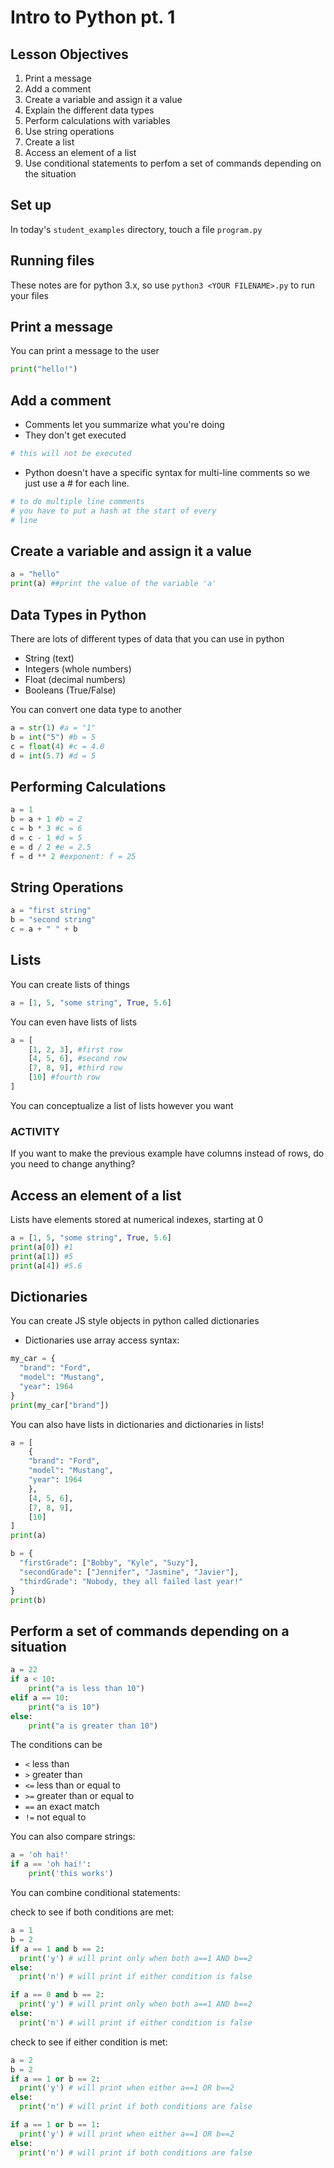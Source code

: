 <!-- TODO: add list/dictionary operations (create, update, delete) -->
# Intro to Python pt. 1

## Lesson Objectives

1. Print a message
1. Add a comment
1. Create a variable and assign it a value
1. Explain the different data types
1. Perform calculations with variables
1. Use string operations
1. Create a list
1. Access an element of a list
1. Use conditional statements to perfom a set of commands depending on the situation


## Set up

In today's `student_examples` directory, touch a file `program.py`


## Running files

These notes are for python 3.x, so use `python3 <YOUR FILENAME>.py` to run your files

## Print a message

You can print a message to the user

```python
print("hello!")
```

## Add a comment

- Comments let you summarize what you're doing
- They don't get executed

```python
# this will not be executed
```

- Python doesn't have a specific syntax for multi-line comments so we just use a # for each line.

```python
# to do multiple line comments
# you have to put a hash at the start of every
# line
```

## Create a variable and assign it a value

```python
a = "hello"
print(a) ##print the value of the variable 'a'
```

## Data Types in Python

There are lots of different types of data that you can use in python

- String (text)
- Integers (whole numbers)
- Float (decimal numbers)
- Booleans (True/False)

You can convert one data type to another

```python
a = str(1) #a = "1"
b = int("5") #b = 5
c = float(4) #c = 4.0
d = int(5.7) #d = 5
```

## Performing Calculations

```python
a = 1
b = a + 1 #b = 2
c = b * 3 #c = 6
d = c - 1 #d = 5
e = d / 2 #e = 2.5
f = d ** 2 #exponent: f = 25
```

## String Operations

```python
a = "first string"
b = "second string"
c = a + " " + b
```

## Lists

You can create lists of things

```python
a = [1, 5, "some string", True, 5.6]
```

You can even have lists of lists

```python
a = [
    [1, 2, 3], #first row
    [4, 5, 6], #second row
    [7, 8, 9], #third row
    [10] #fourth row
]
```

You can conceptualize a list of lists however you want

### ACTIVITY

If you want to make the previous example have columns instead of rows, do you need to change anything?

## Access an element of a list

Lists have elements stored at numerical indexes, starting at 0

```python
a = [1, 5, "some string", True, 5.6]
print(a[0]) #1
print(a[1]) #5
print(a[4]) #5.6
```

## Dictionaries

You can create JS style objects in python called dictionaries
- Dictionaries use array access syntax:

```python
my_car = {
  "brand": "Ford",
  "model": "Mustang",
  "year": 1964
}
print(my_car["brand"])
```

You can also have lists in dictionaries and dictionaries in lists!

```python
a = [
    {
    "brand": "Ford",
    "model": "Mustang",
    "year": 1964
    },
    [4, 5, 6],
    [7, 8, 9],
    [10]
]
print(a)

b = {
  "firstGrade": ["Bobby", "Kyle", "Suzy"],
  "secondGrade": ["Jennifer", "Jasmine", "Javier"],
  "thirdGrade": "Nobody, they all failed last year!"
}
print(b)
```

## Perform a set of commands depending on a situation

```python
a = 22
if a < 10:
    print("a is less than 10")
elif a == 10:
    print("a is 10")
else:
    print("a is greater than 10")
```

The conditions can be

- `<` less than
- `>` greater than
- `<=` less than or equal to
- `>=` greater than or equal to
- `==` an exact match
- `!=` not equal to

You can also compare strings:

```python
a = 'oh hai!'
if a == 'oh hai!':
    print('this works')
```

You can combine conditional statements:

check to see if both conditions are met:

```python
a = 1
b = 2
if a == 1 and b == 2:
  print('y') # will print only when both a==1 AND b==2
else:
  print('n') # will print if either condition is false

if a == 0 and b == 2:
  print('y') # will print only when both a==1 AND b==2
else:
  print('n') # will print if either condition is false
```

check to see if either condition is met:

```python
a = 2
b = 2
if a == 1 or b == 2:
  print('y') # will print when either a==1 OR b==2
else:
  print('n') # will print if both conditions are false

if a == 1 or b == 1:
  print('y') # will print when either a==1 OR b==2
else:
  print('n') # will print if both conditions are false
```
